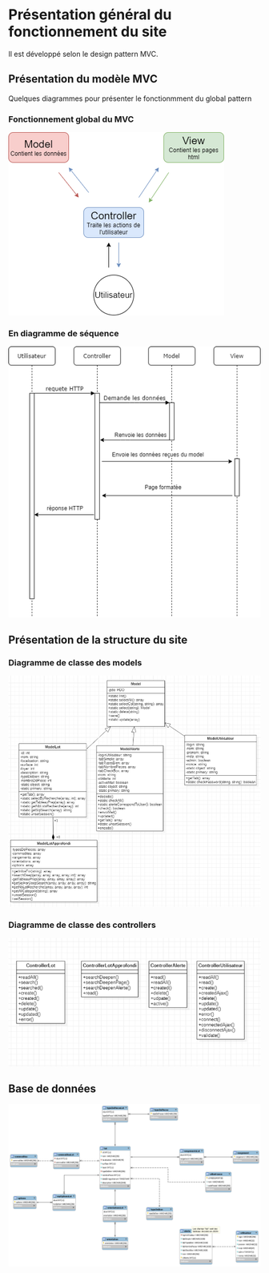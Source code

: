 # Présentation général du fonctionnement du site

Il est développé selon le design pattern MVC.

## Présentation du modèle MVC

Quelques diagrammes pour présenter le fonctionmment du global pattern

### Fonctionnement global du MVC 

![MVC basique](doc/images/diagrammeMVC.png)

### En diagramme de séquence

![MVC sequence](doc/images/sequenceMVC.png)

## Présentation de la structure du site

### Diagramme de classe des models

![site models](doc/images/classesModel.png)

### Diagramme de classe des controllers

![site controllers](doc/images/classesController.png)

## Base de données 

![diagramme base de données](doc/images/bd.png)
